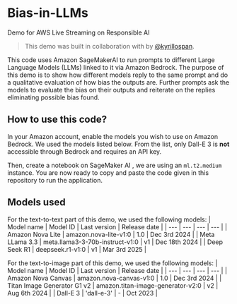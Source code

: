 # Bias-in-LLMs
Demo for AWS Live Streaming on Responsible AI
> This demo was built in collaboration with by [@kyrillospan](https://github.com/kyrillospan).

This code uses Amazon SageMakerAI to run prompts to different Large Language Models (LLMs) linked to it via Amazon Bedrock.
The purpose of this demo is to show how different models reply to the same prompt and do a qualitative evaluation of how bias the outputs are.
Further prompts ask the models to evaluate the bias on their outputs and reiterate on the replies eliminating possible bias found.

## How to use this code?
In your Amazon account, enable the models you wish to use on Amazon Bedrock. We used the models listed below. From the list, only Dall-E 3 is **not** accessible through Bedrock and requires an API key.

Then, create a notebook on SageMaker AI , we are using an `ml.t2.medium` instance. You are now ready to copy and paste the code given in this repository to run the application.

## Models used
For the text-to-text part of this demo, we used the following models:
| Model name | Model ID | Last version | Release date |
| --- | --- | --- | --- |
| Amazon Nova Lite | amazon.nova-lite-v1:0 | 1.0 | Dec 3rd 2024 |
| Meta LLama 3.3 | meta.llama3-3-70b-instruct-v1:0 | v1 | Dec 18th 2024 |
| Deep Seek R1 | deepseek.r1-v1:0 | v1 | Mar 3rd 2025 |

For the text-to-image part of this demo, we used the following models:
| Model name | Model ID | Last version | Release date |
| --- | --- | --- | --- |
| Amazon Nova Canvas | amazon.nova-canvas-v1:0 | 1.0 | Dec 3rd 2024 |
| Titan Image Generator G1 v2 | amazon.titan-image-generator-v2:0 | v2 | Aug 6th 2024 |
| Dall-E 3 | 'dall-e-3' | - | Oct 2023 |
